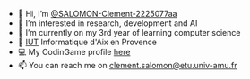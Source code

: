 - 👋 Hi, I’m <a href="https://github.com/SALOMON-Clement-2225077aa"> @SALOMON-Clement-2225077aa </a>
- 👀 I’m interested in research, development and AI
- 🌱 I’m currently on my 3rd year of learning computer science
- 🏫 <a href="https://iut.univ-amu.fr/fr/formations/bachelor-universitaire-de-technologie/but-informatique/but-info-aix">IUT</a> Informatique d'Aix en Provence
- 💻 My CodinGame profile <a href="https://www.codingame.com/profile/a3b3d4a3cb4b796f080fbd7d179505ef3427315"> here </a>
- 📫 You can reach me on clement.salomon@etu.univ-amu.fr

<!---
Clement-RKG/Clement-RKG is a ✨ special ✨ repository because its `README.md` (this file) appears on your GitHub profile.
You can click the Preview link to take a look at your changes.
--->
